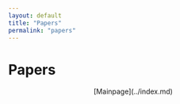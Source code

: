 ```yaml
---
layout: default
title: "Papers"
permalink: "papers"
---
```


# Papers

<div style="text-align: center;" markdown="1"> [Mainpage](../index.md) 
</div>  